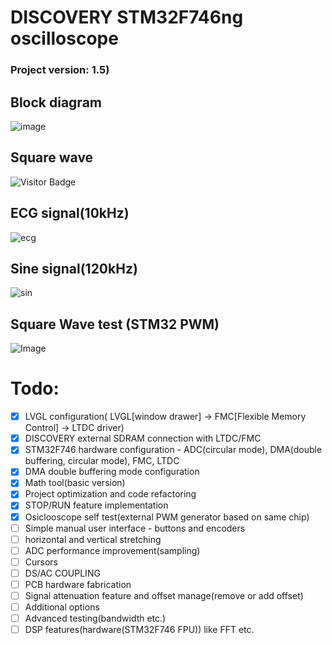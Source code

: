 # DISCOVERY STM32F746ng oscilloscope
### Project version: 1.5) 

## Block diagram
![image](https://github.com/user-attachments/assets/196bcf79-70e4-4674-a812-d78cfd692ba4)

## Square wave
![Visitor Badge](https://visitor-badge.laobi.icu/badge?page_id=Devraux.STM_Discovery_Oscilloscope)

## ECG signal(10kHz)
![ecg](https://github.com/user-attachments/assets/22ec62c3-2c5e-4f00-8f5f-8afbf0072319)

## Sine signal(120kHz)
![sin](https://github.com/user-attachments/assets/3abdbcee-0449-47b0-80c3-6fff6e3fd952)

## Square Wave test (STM32 PWM)
![Image](https://github.com/user-attachments/assets/235eb390-0308-4c4e-85d1-41bb358b9d34)

# Todo:
- [x] LVGL configuration( LVGL[window drawer] -> FMC[Flexible Memory Control] -> LTDC driver) 
- [x] DISCOVERY external SDRAM connection with LTDC/FMC
- [x] STM32F746 hardware configuration - ADC(circular mode), DMA(double buffering, circular mode), FMC, LTDC
- [x] DMA double buffering mode configuration
- [x] Math tool(basic version) 
- [x] Project optimization and code refactoring
- [x] STOP/RUN feature implementation
- [x] Osiclooscope self test(external PWM generator based on same chip)
- [ ] Simple manual user interface - buttons and encoders
- [ ] horizontal and vertical stretching
- [ ] ADC performance improvement(sampling)
- [ ] Cursors
- [ ] DS/AC COUPLING
- [ ] PCB hardware fabrication
- [ ] Signal attenuation feature and offset manage(remove or add offset) 
- [ ] Additional options
- [ ] Advanced testing(bandwidth etc.)
- [ ] DSP features(hardware(STM32F746 FPU)) like FFT etc.
